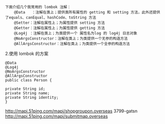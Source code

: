     下面介绍几个我常用的 lombok 注解：
        @Data   ：注解在类上；提供类所有属性的 getting 和 setting 方法，此外还提供了equals、canEqual、hashCode、toString 方法
        @Setter：注解在属性上；为属性提供 setting 方法
        @Getter：注解在属性上；为属性提供 getting 方法
        @Log4j ：注解在类上；为类提供一个 属性名为log 的 log4j 日志对象
        @NoArgsConstructor：注解在类上；为类提供一个无参的构造方法
        @AllArgsConstructor：注解在类上；为类提供一个全参的构造方法


2.使用 lombok 的方案

    @Data
    @Log4j
    @NoArgsConstructor
    @AllArgsConstructor
    public class Person {

    private String id;
    private String name;
    private String identity;
    }

http://mapi.51ping.com/mapi/shopgroupon.overseas
    3799-gatsn
    http://mapi.51ping.com/mapi/submitmap.overseas





